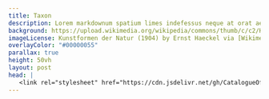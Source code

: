 ```yaml
---
title: Taxon
description: Lorem markdownum spatium limes indefessus neque at orat aestuat
background: https://upload.wikimedia.org/wikipedia/commons/thumb/c/c2/Haeckel_Caulerpa_paspaloides.JPG/1024px-Haeckel_Caulerpa_paspaloides.JPG
imageLicense: Kunstformen der Natur (1904) by Ernst Haeckel via [Wikimedia](https://commons.wikimedia.org/wiki/Kunstformen_der_Natur)
overlayColor: "#00000055"
parallax: true
height: 50vh
layout: post
head: |
   <link rel="stylesheet" href="https://cdn.jsdelivr.net/gh/CatalogueOfLife/portal-components@0.4.6/umd/main.css">
---
```


<!--react and gbif component-->
<script src="https://unpkg.com/react@16/umd/react.production.min.js"></script>
<script src="https://unpkg.com/react-dom@16/umd/react-dom.production.min.js"></script>

<script src="https://cdn.jsdelivr.net/gh/CatalogueOfLife/portal-components@0.4.6/umd/col-browser.min.js" ></script>

<div id="taxon"></div>

<script>
'use strict';
const e = React.createElement;
class Taxon extends React.Component {

    render() {

      return e(
        ColBrowser.Taxon,
        { catalogueKey: 9999,
          pathToTree: '/browse',
          pathToSearch= '/data/search',
          pathToDataset: '/sourcedatasets/',
          pathToTaxon: '/taxon/' 
          pageTitleTemplate: 'COL | __taxon__'}
      );
    }
  }

const domContainer = document.querySelector('#taxon');
ReactDOM.render(e(Taxon), domContainer);
</script>
